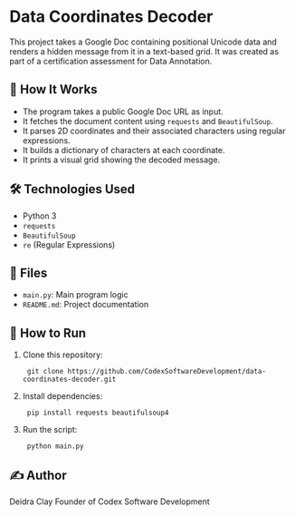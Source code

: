 # Data Coordinates Decoder

This project takes a Google Doc containing positional Unicode data and renders a hidden message from it in a text-based grid. It was created as part of a certification assessment for Data Annotation.

## 🧠 How It Works

- The program takes a public Google Doc URL as input.
- It fetches the document content using `requests` and `BeautifulSoup`.
- It parses 2D coordinates and their associated characters using regular expressions.
- It builds a dictionary of characters at each coordinate.
- It prints a visual grid showing the decoded message.

## 🛠️ Technologies Used

- Python 3
- `requests`
- `BeautifulSoup`
- `re` (Regular Expressions)

## 📁 Files

- `main.py`: Main program logic
- `README.md`: Project documentation

## 🚀 How to Run
1. Clone this repository:

        git clone https://github.com/CodexSoftwareDevelopment/data-coordinates-decoder.git

2. Install dependencies:
    
        pip install requests beautifulsoup4

3. Run the script:

        python main.py

## ✍️ Author
Deidra Clay
Founder of Codex Software Development